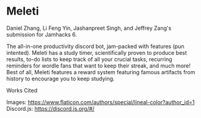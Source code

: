 # Meleti
Daniel Zhang, Li Feng Yin, Jashanpreet Singh, and Jeffrey Zang's submission for Jamhacks 6. <br />

The all-in-one productivity discord bot, jam-packed with features (pun intented). Meleti has a study timer, scientifically proven to produce best results, to-do lists to keep track of all your crucial tasks, recurring reminders for wordle fans that want to keep their streak, and much more! Best of all, Meleti features a reward system featuring famous artifacts from history to encourage you to keep studying. 

Works Cited

Images: https://www.flaticon.com/authors/special/lineal-color?author_id=1
Discord.js: https://discord.js.org/#/